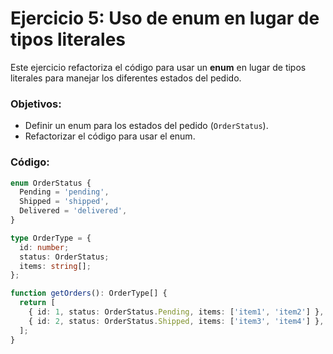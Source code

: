 # Ejercicio 5: Uso de enum en lugar de tipos literales

Este ejercicio refactoriza el código para usar un **enum** en lugar de tipos literales para manejar los diferentes estados del pedido.

### Objetivos:
- Definir un enum para los estados del pedido (`OrderStatus`).
- Refactorizar el código para usar el enum.

### Código:
```typescript
enum OrderStatus {
  Pending = 'pending',
  Shipped = 'shipped',
  Delivered = 'delivered',
}

type OrderType = {
  id: number;
  status: OrderStatus;
  items: string[];
};

function getOrders(): OrderType[] {
  return [
    { id: 1, status: OrderStatus.Pending, items: ['item1', 'item2'] },
    { id: 2, status: OrderStatus.Shipped, items: ['item3', 'item4'] },
  ];
}
